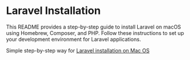 # Laravel Installation

This README provides a step-by-step guide to install Laravel on macOS using Homebrew, Composer, and PHP. Follow these instructions to set up your development environment for Laravel applications.


Simple step-by-step way for [Laravel installation on Mac OS](https://github.com/Pop-corn-Code/Laravel-setup/laravel_installation_macOS.md)
